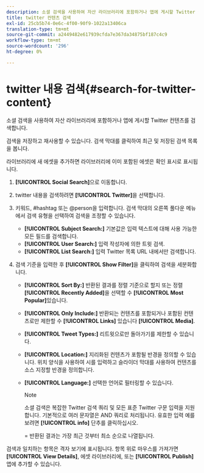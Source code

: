 ```yaml
---
description: 소셜 검색을 사용하여 자산 라이브러리에 포함하거나 앱에 게시할 Twitter 컨텐츠를 검색합니다.
title: twitter 컨텐츠 검색
exl-id: 25cb5b74-0e6c-4f00-90f9-1022a13406ca
translation-type: tm+mt
source-git-commit: a2449482e617939cfda7e367da34875bf187c4c9
workflow-type: tm+mt
source-wordcount: '296'
ht-degree: 0%

---
```


# twitter 내용 검색{#search-for-twitter-content}

소셜 검색을 사용하여 자산 라이브러리에 포함하거나 앱에 게시할 Twitter 컨텐츠를 검색합니다.

검색을 저장하고 재사용할 수 있습니다. 검색 막대를 클릭하여 최근 및 저장된 검색 목록을 봅니다.

라이브러리에 새 에셋을 추가하면 라이브러리에 이미 포함된 에셋은 확인 표시로 표시됩니다.

1. **[!UICONTROL Social Search]**&#x200B;으로 이동합니다.
1. twitter 내용을 검색하려면 **[!UICONTROL Twitter]**&#x200B;을 선택합니다.
1. 키워드, #hashtag 또는 @person을 입력합니다. 검색 막대의 오른쪽 풀다운 메뉴에서 검색 유형을 선택하여 검색을 조정할 수 있습니다.

   * **[!UICONTROL Subject Search:]** 기본값은 입력 텍스트에 대해 사용 가능한 모든 필드를 검색합니다.
   * **[!UICONTROL User Search:]** 입력 작성자에 의한 트윗 검색.
   * **[!UICONTROL List Search:]** 입력 Twitter 목록 URL 내에서만 검색합니다.

1. 검색 기준을 입력한 후 **[!UICONTROL Show Filter]**&#x200B;을 클릭하여 검색을 세분화합니다.

   * **[!UICONTROL Sort By:]** 반환된 결과를 정렬 기준으로 할지 또는 정렬 **[!UICONTROL Recently Added]**&#x200B;을 선택할 수  **[!UICONTROL Most Popular]**&#x200B;있습니다.

   * **[!UICONTROL Only Include:]** 반환되는 컨텐츠를 포함되거나 포함된 컨텐츠로만 제한할 수  **[!UICONTROL Links]** 있습니다 **[!UICONTROL Media]**.

   * **[!UICONTROL Tweet Types:]** 리트윗으로만 돌아가기를 제한할 수 있습니다.
   * **[!UICONTROL Location:]** 지리화된 컨텐츠가 포함될 반경을 정의할 수 있습니다. 위치 양식을 사용하여 시를 입력하고 슬라이더 막대를 사용하여 컨텐츠를 소스 지정할 반경을 정의합니다.
   * **[!UICONTROL Language:]** 선택한 언어로 필터링할 수 있습니다.

      >[!NOTE]
      >
      >소셜 검색은 복잡한 Twitter 검색 쿼리 및 모든 표준 Twitter 구문 입력을 지원합니다. 기본적으로 여러 문자열은 AND 쿼리로 처리됩니다. 유효한 입력 예를 보려면 **[!UICONTROL info]** 단추를 클릭하십시오.
      >
      >= 반환된 결과는 가장 최근 것부터 최소 순으로 나열됩니다.

검색과 일치하는 항목은 격자 보기에 표시됩니다. 항목 위로 마우스를 가져가면 **[!UICONTROL View Details]**, 에셋 라이브러리에, 또는 **[!UICONTROL Publish]** 앱에 추가할 수 있습니다.
